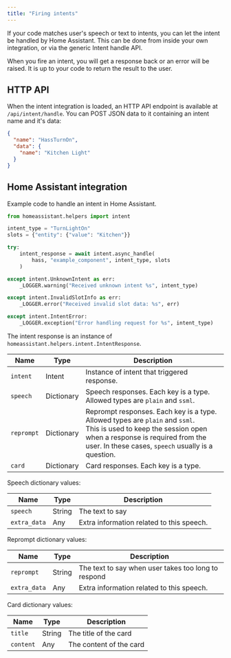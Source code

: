 ```yaml
---
title: "Firing intents"
---
```


If your code matches user's speech or text to intents, you can let the intent be handled by Home Assistant. This can be done from inside your own integration, or via the generic Intent handle API.

When you fire an intent, you will get a response back or an error will be raised. It is up to your code to return the result to the user.

## HTTP API

When the intent integration is loaded, an HTTP API endpoint is available at `/api/intent/handle`. You can POST JSON data to it containing an intent name and it's data:

```json
{
  "name": "HassTurnOn",
  "data": {
    "name": "Kitchen Light"
  }
}
```

## Home Assistant integration

Example code to handle an intent in Home Assistant.

```python
from homeassistant.helpers import intent

intent_type = "TurnLightOn"
slots = {"entity": {"value": "Kitchen"}}

try:
    intent_response = await intent.async_handle(
        hass, "example_component", intent_type, slots
    )

except intent.UnknownIntent as err:
    _LOGGER.warning("Received unknown intent %s", intent_type)

except intent.InvalidSlotInfo as err:
    _LOGGER.error("Received invalid slot data: %s", err)

except intent.IntentError:
    _LOGGER.exception("Error handling request for %s", intent_type)
```

The intent response is an instance of `homeassistant.helpers.intent.IntentResponse`.

| Name | Type | Description |
| ---- | ---- | ----------- |
| `intent` | Intent | Instance of intent that triggered response. |
| `speech` | Dictionary | Speech responses. Each key is a type. Allowed types are `plain` and `ssml`. |
| `reprompt` | Dictionary | Reprompt responses. Each key is a type. Allowed types are `plain` and `ssml`.<br />This is used to keep the session open when a response is required from the user. In these cases, `speech` usually is a question. |
| `card` | Dictionary | Card responses. Each key is a type. |

Speech dictionary values:

| Name | Type | Description |
| ---- | ---- | ----------- |
| `speech` | String | The text to say
| `extra_data` | Any | Extra information related to this speech.

Reprompt dictionary values:

| Name | Type | Description |
| ---- | ---- | ----------- |
| `reprompt` | String | The text to say when user takes too long to respond
| `extra_data` | Any | Extra information related to this speech.

Card dictionary values:

| Name | Type | Description |
| ---- | ---- | ----------- |
| `title` | String | The title of the card
| `content` | Any | The content of the card
